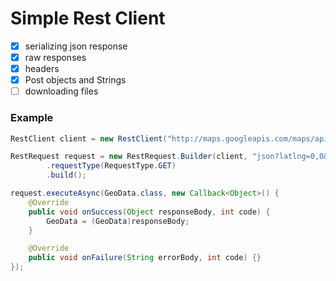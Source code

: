 # Simple Rest Client
- [x] serializing json response
- [x] raw responses
- [x] headers
- [x] Post objects and Strings 
- [ ] downloading files
### Example
``` java
RestClient client = new RestClient("http://maps.googleapis.com/maps/api/geocode/", 10000);

RestRequest request = new RestRequest.Builder(client, "json?latlng=0,0&sensor=true")
        .requestType(RequestType.GET)
        .build();

request.executeAsync(GeoData.class, new Callback<Object>() {
    @Override
    public void onSuccess(Object responseBody, int code) {
        GeoData = (GeoData)responseBody;
    }

    @Override
    public void onFailure(String errorBody, int code) {}
});
```
